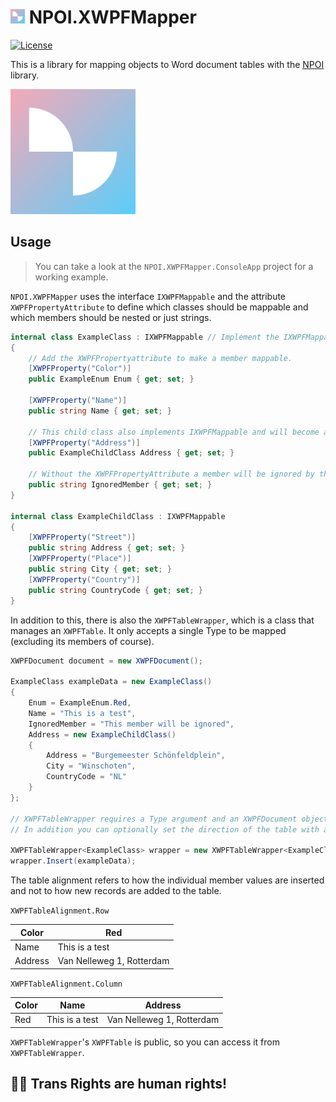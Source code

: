 # <img src="logos/xwpfmapper-logo.png" data-canonical-src="logos/xwpfmapper-logo.png" height="23"/> NPOI.XWPFMapper

[![License](https://img.shields.io/badge/License-Apache_2.0-blue.svg)](https://opensource.org/licenses/Apache-2.0)

This is a library for mapping objects to Word document tables with the [NPOI](https://github.com/nissl-lab/npoi) library.

<img src="logos/xwpfmapper-logo.png" data-canonical-src="logos/xwpfmapper-logo.png" width="200"/>

## Usage

> You can take a look at the `NPOI.XWPFMapper.ConsoleApp` project for a working example.

`NPOI.XWPFMapper` uses the interface `IXWPFMappable` and the attribute `XWPFPropertyAttribute` to define which classes should be mappable and which members should be nested or just strings.

```csharp
internal class ExampleClass : IXWPFMappable // Implement the IXWPFMappable interface to make a class mappable
{
    // Add the XWPFPropertyattribute to make a member mappable.
    [XWPFProperty("Color")] 
    public ExampleEnum Enum { get; set; }

    [XWPFProperty("Name")]
    public string Name { get; set; }

    // This child class also implements IXWPFMappable and will become a nested table.
    [XWPFProperty("Address")]
    public ExampleChildClass Address { get; set; }

    // Without the XWPFPropertyAttribute a member will be ignored by the mapping.
    public string IgnoredMember { get; set; }
}

internal class ExampleChildClass : IXWPFMappable
{
    [XWPFProperty("Street")]
    public string Address { get; set; }
    [XWPFProperty("Place")]
    public string City { get; set; }
    [XWPFProperty("Country")]
    public string CountryCode { get; set; }
}
```

In addition to this, there is also the `XWPFTableWrapper`, which is a class that manages an `XWPFTable`. It only accepts a single Type to be mapped (excluding its members of course).

```csharp
XWPFDocument document = new XWPFDocument();

ExampleClass exampleData = new ExampleClass()
{
    Enum = ExampleEnum.Red,
    Name = "This is a test",
    IgnoredMember = "This member will be ignored",
    Address = new ExampleChildClass()
    {
        Address = "Burgemeester Schönfeldplein",
        City = "Winschoten",
        CountryCode = "NL"
    }
};

// XWPFTableWrapper requires a Type argument and an XWPFDocument object to work
// In addition you can optionally set the direction of the table with an enum XWPFTableAlignment (default is Row)

XWPFTableWrapper<ExampleClass> wrapper = new XWPFTableWrapper<ExampleClass>(document, XWPFTableAlignment.Column);
wrapper.Insert(exampleData);

```

The table alignment refers to how the individual member values are inserted and not to how new records are added to the table.

`XWPFTableAlignment.Row`

| Color   | Red                       |
|---------|---------------------------|
| Name    | This is a test            |
| Address | Van Nelleweg 1, Rotterdam |

`XWPFTableAlignment.Column`

| Color | Name           | Address                   |
|-------|----------------|---------------------------|
| Red   | This is a test | Van Nelleweg 1, Rotterdam |

`XWPFTableWrapper`'s `XWPFTable` is public, so you can access it from `XWPFTableWrapper`.

## 🏳️‍⚧️ Trans Rights are human rights!
